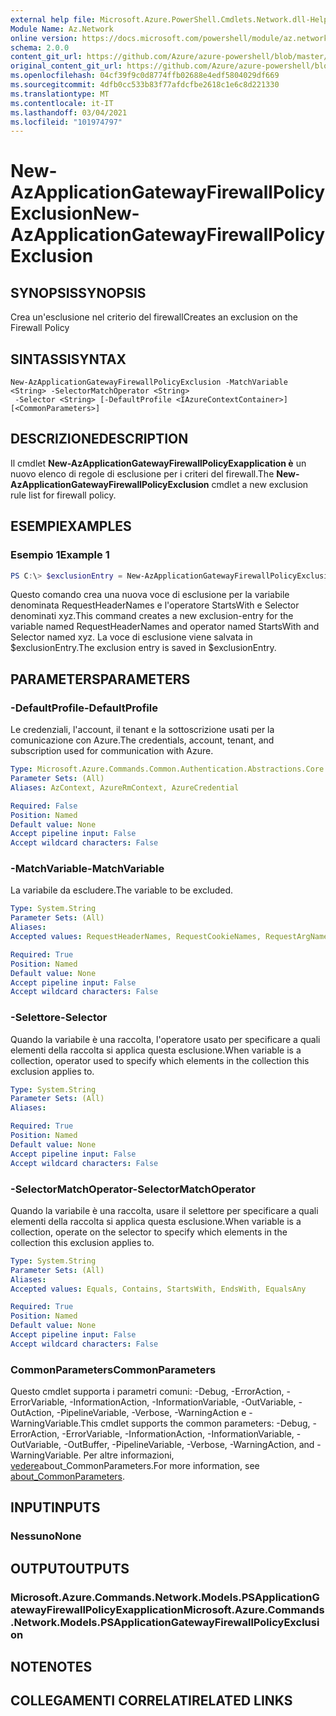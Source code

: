 ```yaml
---
external help file: Microsoft.Azure.PowerShell.Cmdlets.Network.dll-Help.xml
Module Name: Az.Network
online version: https://docs.microsoft.com/powershell/module/az.network/new-azapplicationgatewayfirewallpolicyexclusion
schema: 2.0.0
content_git_url: https://github.com/Azure/azure-powershell/blob/master/src/Network/Network/help/New-AzApplicationGatewayFirewallPolicyExclusion.md
original_content_git_url: https://github.com/Azure/azure-powershell/blob/master/src/Network/Network/help/New-AzApplicationGatewayFirewallPolicyExclusion.md
ms.openlocfilehash: 04cf39f9c0d8774ffb02688e4edf5804029df669
ms.sourcegitcommit: 4dfb0cc533b83f77afdcfbe2618c1e6c8d221330
ms.translationtype: MT
ms.contentlocale: it-IT
ms.lasthandoff: 03/04/2021
ms.locfileid: "101974797"
---
```

# <span data-ttu-id="60fbc-101">New-AzApplicationGatewayFirewallPolicyExclusion</span><span class="sxs-lookup"><span data-stu-id="60fbc-101">New-AzApplicationGatewayFirewallPolicyExclusion</span></span>

## <span data-ttu-id="60fbc-102">SYNOPSIS</span><span class="sxs-lookup"><span data-stu-id="60fbc-102">SYNOPSIS</span></span>
<span data-ttu-id="60fbc-103">Crea un'esclusione nel criterio del firewall</span><span class="sxs-lookup"><span data-stu-id="60fbc-103">Creates an exclusion on the Firewall Policy</span></span>

## <span data-ttu-id="60fbc-104">SINTASSI</span><span class="sxs-lookup"><span data-stu-id="60fbc-104">SYNTAX</span></span>

```
New-AzApplicationGatewayFirewallPolicyExclusion -MatchVariable <String> -SelectorMatchOperator <String>
 -Selector <String> [-DefaultProfile <IAzureContextContainer>] [<CommonParameters>]
```

## <span data-ttu-id="60fbc-105">DESCRIZIONE</span><span class="sxs-lookup"><span data-stu-id="60fbc-105">DESCRIPTION</span></span>
<span data-ttu-id="60fbc-106">Il cmdlet **New-AzApplicationGatewayFirewallPolicyExapplication è** un nuovo elenco di regole di esclusione per i criteri del firewall.</span><span class="sxs-lookup"><span data-stu-id="60fbc-106">The **New-AzApplicationGatewayFirewallPolicyExclusion** cmdlet a new exclusion rule list for firewall policy.</span></span>

## <span data-ttu-id="60fbc-107">ESEMPI</span><span class="sxs-lookup"><span data-stu-id="60fbc-107">EXAMPLES</span></span>

### <span data-ttu-id="60fbc-108">Esempio 1</span><span class="sxs-lookup"><span data-stu-id="60fbc-108">Example 1</span></span>
```powershell
PS C:\> $exclusionEntry = New-AzApplicationGatewayFirewallPolicyExclusion -MatchVariable "RequestHeaderNames" -SelectorMatchOperator "StartsWith" -Selector "xyz"
```

<span data-ttu-id="60fbc-109">Questo comando crea una nuova voce di esclusione per la variabile denominata RequestHeaderNames e l'operatore StartsWith e Selector denominati xyz.</span><span class="sxs-lookup"><span data-stu-id="60fbc-109">This command creates a new exclusion-entry for the variable named RequestHeaderNames and operator named StartsWith and Selector named xyz.</span></span> <span data-ttu-id="60fbc-110">La voce di esclusione viene salvata in $exclusionEntry.</span><span class="sxs-lookup"><span data-stu-id="60fbc-110">The exclusion entry is saved in $exclusionEntry.</span></span>

## <span data-ttu-id="60fbc-111">PARAMETERS</span><span class="sxs-lookup"><span data-stu-id="60fbc-111">PARAMETERS</span></span>

### <span data-ttu-id="60fbc-112">-DefaultProfile</span><span class="sxs-lookup"><span data-stu-id="60fbc-112">-DefaultProfile</span></span>
<span data-ttu-id="60fbc-113">Le credenziali, l'account, il tenant e la sottoscrizione usati per la comunicazione con Azure.</span><span class="sxs-lookup"><span data-stu-id="60fbc-113">The credentials, account, tenant, and subscription used for communication with Azure.</span></span>

```yaml
Type: Microsoft.Azure.Commands.Common.Authentication.Abstractions.Core.IAzureContextContainer
Parameter Sets: (All)
Aliases: AzContext, AzureRmContext, AzureCredential

Required: False
Position: Named
Default value: None
Accept pipeline input: False
Accept wildcard characters: False
```

### <span data-ttu-id="60fbc-114">-MatchVariable</span><span class="sxs-lookup"><span data-stu-id="60fbc-114">-MatchVariable</span></span>
<span data-ttu-id="60fbc-115">La variabile da escludere.</span><span class="sxs-lookup"><span data-stu-id="60fbc-115">The variable to be excluded.</span></span>

```yaml
Type: System.String
Parameter Sets: (All)
Aliases:
Accepted values: RequestHeaderNames, RequestCookieNames, RequestArgNames

Required: True
Position: Named
Default value: None
Accept pipeline input: False
Accept wildcard characters: False
```

### <span data-ttu-id="60fbc-116">-Selettore</span><span class="sxs-lookup"><span data-stu-id="60fbc-116">-Selector</span></span>
<span data-ttu-id="60fbc-117">Quando la variabile è una raccolta, l'operatore usato per specificare a quali elementi della raccolta si applica questa esclusione.</span><span class="sxs-lookup"><span data-stu-id="60fbc-117">When variable is a collection, operator used to specify which elements in the collection this exclusion applies to.</span></span>

```yaml
Type: System.String
Parameter Sets: (All)
Aliases:

Required: True
Position: Named
Default value: None
Accept pipeline input: False
Accept wildcard characters: False
```

### <span data-ttu-id="60fbc-118">-SelectorMatchOperator</span><span class="sxs-lookup"><span data-stu-id="60fbc-118">-SelectorMatchOperator</span></span>
<span data-ttu-id="60fbc-119">Quando la variabile è una raccolta, usare il selettore per specificare a quali elementi della raccolta si applica questa esclusione.</span><span class="sxs-lookup"><span data-stu-id="60fbc-119">When variable is a collection, operate on the selector to specify which elements in the collection this exclusion applies to.</span></span>

```yaml
Type: System.String
Parameter Sets: (All)
Aliases:
Accepted values: Equals, Contains, StartsWith, EndsWith, EqualsAny

Required: True
Position: Named
Default value: None
Accept pipeline input: False
Accept wildcard characters: False
```

### <span data-ttu-id="60fbc-120">CommonParameters</span><span class="sxs-lookup"><span data-stu-id="60fbc-120">CommonParameters</span></span>
<span data-ttu-id="60fbc-121">Questo cmdlet supporta i parametri comuni: -Debug, -ErrorAction, -ErrorVariable, -InformationAction, -InformationVariable, -OutVariable, -OutAction, -PipelineVariable, -Verbose, -WarningAction e -WarningVariable.</span><span class="sxs-lookup"><span data-stu-id="60fbc-121">This cmdlet supports the common parameters: -Debug, -ErrorAction, -ErrorVariable, -InformationAction, -InformationVariable, -OutVariable, -OutBuffer, -PipelineVariable, -Verbose, -WarningAction, and -WarningVariable.</span></span> <span data-ttu-id="60fbc-122">Per altre informazioni, [vedere](http://go.microsoft.com/fwlink/?LinkID=113216)about_CommonParameters.</span><span class="sxs-lookup"><span data-stu-id="60fbc-122">For more information, see [about_CommonParameters](http://go.microsoft.com/fwlink/?LinkID=113216).</span></span>

## <span data-ttu-id="60fbc-123">INPUT</span><span class="sxs-lookup"><span data-stu-id="60fbc-123">INPUTS</span></span>

### <span data-ttu-id="60fbc-124">Nessuno</span><span class="sxs-lookup"><span data-stu-id="60fbc-124">None</span></span>

## <span data-ttu-id="60fbc-125">OUTPUT</span><span class="sxs-lookup"><span data-stu-id="60fbc-125">OUTPUTS</span></span>

### <span data-ttu-id="60fbc-126">Microsoft.Azure.Commands.Network.Models.PSApplicationGatewayFirewallPolicyExapplication</span><span class="sxs-lookup"><span data-stu-id="60fbc-126">Microsoft.Azure.Commands.Network.Models.PSApplicationGatewayFirewallPolicyExclusion</span></span>

## <span data-ttu-id="60fbc-127">NOTE</span><span class="sxs-lookup"><span data-stu-id="60fbc-127">NOTES</span></span>

## <span data-ttu-id="60fbc-128">COLLEGAMENTI CORRELATI</span><span class="sxs-lookup"><span data-stu-id="60fbc-128">RELATED LINKS</span></span>
